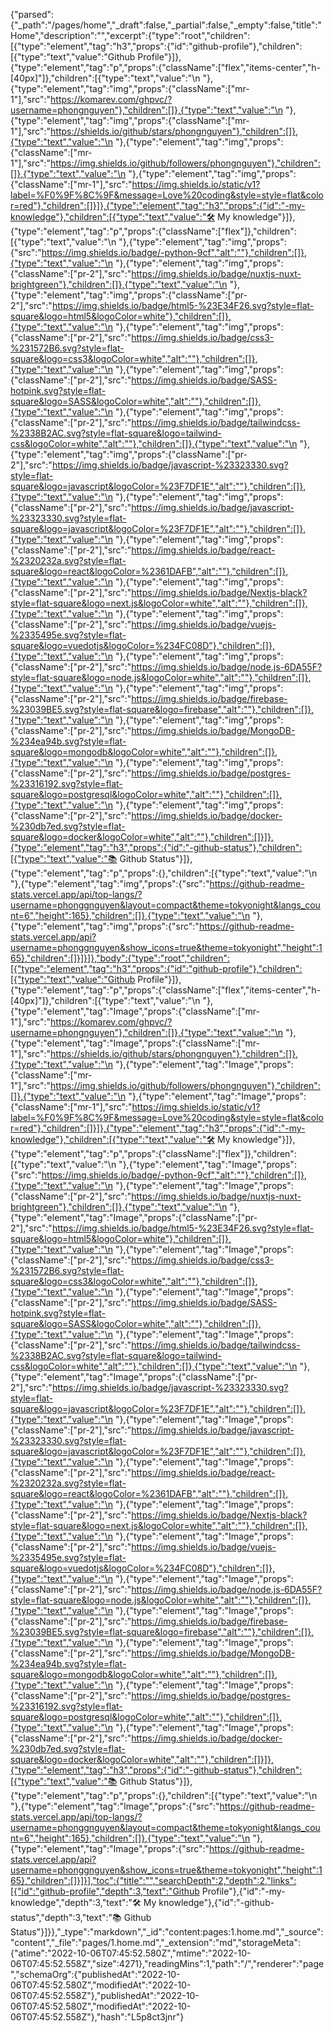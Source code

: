 {"parsed":{"_path":"/pages/home","_draft":false,"_partial":false,"_empty":false,"title":"Home","description":"","excerpt":{"type":"root","children":[{"type":"element","tag":"h3","props":{"id":"github-profile"},"children":[{"type":"text","value":"Github Profile"}]},{"type":"element","tag":"p","props":{"className":["flex","items-center","h-[40px]"]},"children":[{"type":"text","value":"\n  "},{"type":"element","tag":"img","props":{"className":["mr-1"],"src":"https://komarev.com/ghpvc/?username=phongnguyen"},"children":[]},{"type":"text","value":"\n  "},{"type":"element","tag":"img","props":{"className":["mr-1"],"src":"https://shields.io/github/stars/phongnguyen"},"children":[]},{"type":"text","value":"\n  "},{"type":"element","tag":"img","props":{"className":["mr-1"],"src":"https://img.shields.io/github/followers/phongnguyen"},"children":[]},{"type":"text","value":"\n  "},{"type":"element","tag":"img","props":{"className":["mr-1"],"src":"https://img.shields.io/static/v1?label=%F0%9F%8C%9F&message=Love%20coding&style=style=flat&color=red"},"children":[]}]},{"type":"element","tag":"h3","props":{"id":"-my-knowledge"},"children":[{"type":"text","value":"🛠 My knowledge"}]},{"type":"element","tag":"p","props":{"className":["flex"]},"children":[{"type":"text","value":"\n  "},{"type":"element","tag":"img","props":{"src":"https://img.shields.io/badge/-python-9cf","alt":""},"children":[]},{"type":"text","value":"\n  "},{"type":"element","tag":"img","props":{"className":["pr-2"],"src":"https://img.shields.io/badge/nuxtjs-nuxt-brightgreen"},"children":[]},{"type":"text","value":"\n  "},{"type":"element","tag":"img","props":{"className":["pr-2"],"src":"https://img.shields.io/badge/html5-%23E34F26.svg?style=flat-square&logo=html5&logoColor=white"},"children":[]},{"type":"text","value":"\n  "},{"type":"element","tag":"img","props":{"className":["pr-2"],"src":"https://img.shields.io/badge/css3-%231572B6.svg?style=flat-square&logo=css3&logoColor=white","alt":""},"children":[]},{"type":"text","value":"\n  "},{"type":"element","tag":"img","props":{"className":["pr-2"],"src":"https://img.shields.io/badge/SASS-hotpink.svg?style=flat-square&logo=SASS&logoColor=white","alt":""},"children":[]},{"type":"text","value":"\n  "},{"type":"element","tag":"img","props":{"className":["pr-2"],"src":"https://img.shields.io/badge/tailwindcss-%2338B2AC.svg?style=flat-square&logo=tailwind-css&logoColor=white","alt":""},"children":[]},{"type":"text","value":"\n  "},{"type":"element","tag":"img","props":{"className":["pr-2"],"src":"https://img.shields.io/badge/javascript-%23323330.svg?style=flat-square&logo=javascript&logoColor=%23F7DF1E","alt":""},"children":[]},{"type":"text","value":"\n  "},{"type":"element","tag":"img","props":{"className":["pr-2"],"src":"https://img.shields.io/badge/javascript-%23323330.svg?style=flat-square&logo=javascript&logoColor=%23F7DF1E","alt":""},"children":[]},{"type":"text","value":"\n  "},{"type":"element","tag":"img","props":{"className":["pr-2"],"src":"https://img.shields.io/badge/react-%2320232a.svg?style=flat-square&logo=react&logoColor=%2361DAFB","alt":""},"children":[]},{"type":"text","value":"\n  "},{"type":"element","tag":"img","props":{"className":["pr-2"],"src":"https://img.shields.io/badge/Nextjs-black?style=flat-square&logo=next.js&logoColor=white","alt":""},"children":[]},{"type":"text","value":"\n  "},{"type":"element","tag":"img","props":{"className":["pr-2"],"src":"https://img.shields.io/badge/vuejs-%2335495e.svg?style=flat-square&logo=vuedotjs&logoColor=%234FC08D"},"children":[]},{"type":"text","value":"\n  "},{"type":"element","tag":"img","props":{"className":["pr-2"],"src":"https://img.shields.io/badge/node.js-6DA55F?style=flat-square&logo=node.js&logoColor=white","alt":""},"children":[]},{"type":"text","value":"\n  "},{"type":"element","tag":"img","props":{"className":["pr-2"],"src":"https://img.shields.io/badge/firebase-%23039BE5.svg?style=flat-square&logo=firebase","alt":""},"children":[]},{"type":"text","value":"\n  "},{"type":"element","tag":"img","props":{"className":["pr-2"],"src":"https://img.shields.io/badge/MongoDB-%234ea94b.svg?style=flat-square&logo=mongodb&logoColor=white","alt":""},"children":[]},{"type":"text","value":"\n  "},{"type":"element","tag":"img","props":{"className":["pr-2"],"src":"https://img.shields.io/badge/postgres-%23316192.svg?style=flat-square&logo=postgresql&logoColor=white","alt":""},"children":[]},{"type":"text","value":"\n  "},{"type":"element","tag":"img","props":{"className":["pr-2"],"src":"https://img.shields.io/badge/docker-%230db7ed.svg?style=flat-square&logo=docker&logoColor=white","alt":""},"children":[]}]},{"type":"element","tag":"h3","props":{"id":"-github-status"},"children":[{"type":"text","value":"📚 Github Status"}]},{"type":"element","tag":"p","props":{},"children":[{"type":"text","value":"\n  "},{"type":"element","tag":"img","props":{"src":"https://github-readme-stats.vercel.app/api/top-langs/?username=phonggnguyen&layout=compact&theme=tokyonight&langs_count=6","height":165},"children":[]},{"type":"text","value":"\n  "},{"type":"element","tag":"img","props":{"src":"https://github-readme-stats.vercel.app/api?username=phonggnguyen&show_icons=true&theme=tokyonight","height":165},"children":[]}]}]},"body":{"type":"root","children":[{"type":"element","tag":"h3","props":{"id":"github-profile"},"children":[{"type":"text","value":"Github Profile"}]},{"type":"element","tag":"p","props":{"className":["flex","items-center","h-[40px]"]},"children":[{"type":"text","value":"\n  "},{"type":"element","tag":"Image","props":{"className":["mr-1"],"src":"https://komarev.com/ghpvc/?username=phongnguyen"},"children":[]},{"type":"text","value":"\n  "},{"type":"element","tag":"Image","props":{"className":["mr-1"],"src":"https://shields.io/github/stars/phongnguyen"},"children":[]},{"type":"text","value":"\n  "},{"type":"element","tag":"Image","props":{"className":["mr-1"],"src":"https://img.shields.io/github/followers/phongnguyen"},"children":[]},{"type":"text","value":"\n  "},{"type":"element","tag":"Image","props":{"className":["mr-1"],"src":"https://img.shields.io/static/v1?label=%F0%9F%8C%9F&message=Love%20coding&style=style=flat&color=red"},"children":[]}]},{"type":"element","tag":"h3","props":{"id":"-my-knowledge"},"children":[{"type":"text","value":"🛠 My knowledge"}]},{"type":"element","tag":"p","props":{"className":["flex"]},"children":[{"type":"text","value":"\n  "},{"type":"element","tag":"Image","props":{"src":"https://img.shields.io/badge/-python-9cf","alt":""},"children":[]},{"type":"text","value":"\n  "},{"type":"element","tag":"Image","props":{"className":["pr-2"],"src":"https://img.shields.io/badge/nuxtjs-nuxt-brightgreen"},"children":[]},{"type":"text","value":"\n  "},{"type":"element","tag":"Image","props":{"className":["pr-2"],"src":"https://img.shields.io/badge/html5-%23E34F26.svg?style=flat-square&logo=html5&logoColor=white"},"children":[]},{"type":"text","value":"\n  "},{"type":"element","tag":"Image","props":{"className":["pr-2"],"src":"https://img.shields.io/badge/css3-%231572B6.svg?style=flat-square&logo=css3&logoColor=white","alt":""},"children":[]},{"type":"text","value":"\n  "},{"type":"element","tag":"Image","props":{"className":["pr-2"],"src":"https://img.shields.io/badge/SASS-hotpink.svg?style=flat-square&logo=SASS&logoColor=white","alt":""},"children":[]},{"type":"text","value":"\n  "},{"type":"element","tag":"Image","props":{"className":["pr-2"],"src":"https://img.shields.io/badge/tailwindcss-%2338B2AC.svg?style=flat-square&logo=tailwind-css&logoColor=white","alt":""},"children":[]},{"type":"text","value":"\n  "},{"type":"element","tag":"Image","props":{"className":["pr-2"],"src":"https://img.shields.io/badge/javascript-%23323330.svg?style=flat-square&logo=javascript&logoColor=%23F7DF1E","alt":""},"children":[]},{"type":"text","value":"\n  "},{"type":"element","tag":"Image","props":{"className":["pr-2"],"src":"https://img.shields.io/badge/javascript-%23323330.svg?style=flat-square&logo=javascript&logoColor=%23F7DF1E","alt":""},"children":[]},{"type":"text","value":"\n  "},{"type":"element","tag":"Image","props":{"className":["pr-2"],"src":"https://img.shields.io/badge/react-%2320232a.svg?style=flat-square&logo=react&logoColor=%2361DAFB","alt":""},"children":[]},{"type":"text","value":"\n  "},{"type":"element","tag":"Image","props":{"className":["pr-2"],"src":"https://img.shields.io/badge/Nextjs-black?style=flat-square&logo=next.js&logoColor=white","alt":""},"children":[]},{"type":"text","value":"\n  "},{"type":"element","tag":"Image","props":{"className":["pr-2"],"src":"https://img.shields.io/badge/vuejs-%2335495e.svg?style=flat-square&logo=vuedotjs&logoColor=%234FC08D"},"children":[]},{"type":"text","value":"\n  "},{"type":"element","tag":"Image","props":{"className":["pr-2"],"src":"https://img.shields.io/badge/node.js-6DA55F?style=flat-square&logo=node.js&logoColor=white","alt":""},"children":[]},{"type":"text","value":"\n  "},{"type":"element","tag":"Image","props":{"className":["pr-2"],"src":"https://img.shields.io/badge/firebase-%23039BE5.svg?style=flat-square&logo=firebase","alt":""},"children":[]},{"type":"text","value":"\n  "},{"type":"element","tag":"Image","props":{"className":["pr-2"],"src":"https://img.shields.io/badge/MongoDB-%234ea94b.svg?style=flat-square&logo=mongodb&logoColor=white","alt":""},"children":[]},{"type":"text","value":"\n  "},{"type":"element","tag":"Image","props":{"className":["pr-2"],"src":"https://img.shields.io/badge/postgres-%23316192.svg?style=flat-square&logo=postgresql&logoColor=white","alt":""},"children":[]},{"type":"text","value":"\n  "},{"type":"element","tag":"Image","props":{"className":["pr-2"],"src":"https://img.shields.io/badge/docker-%230db7ed.svg?style=flat-square&logo=docker&logoColor=white","alt":""},"children":[]}]},{"type":"element","tag":"h3","props":{"id":"-github-status"},"children":[{"type":"text","value":"📚 Github Status"}]},{"type":"element","tag":"p","props":{},"children":[{"type":"text","value":"\n  "},{"type":"element","tag":"Image","props":{"src":"https://github-readme-stats.vercel.app/api/top-langs/?username=phonggnguyen&layout=compact&theme=tokyonight&langs_count=6","height":165},"children":[]},{"type":"text","value":"\n  "},{"type":"element","tag":"Image","props":{"src":"https://github-readme-stats.vercel.app/api?username=phonggnguyen&show_icons=true&theme=tokyonight","height":165},"children":[]}]}],"toc":{"title":"","searchDepth":2,"depth":2,"links":[{"id":"github-profile","depth":3,"text":"Github Profile"},{"id":"-my-knowledge","depth":3,"text":"🛠 My knowledge"},{"id":"-github-status","depth":3,"text":"📚 Github Status"}]}},"_type":"markdown","_id":"content:pages:1.home.md","_source":"content","_file":"pages/1.home.md","_extension":"md","storageMeta":{"atime":"2022-10-06T07:45:52.580Z","mtime":"2022-10-06T07:45:52.558Z","size":4271},"readingMins":1,"path":"/","renderer":"page","schemaOrg":{"publishedAt":"2022-10-06T07:45:52.580Z","modifiedAt":"2022-10-06T07:45:52.558Z"},"publishedAt":"2022-10-06T07:45:52.580Z","modifiedAt":"2022-10-06T07:45:52.558Z"},"hash":"L5p8ct3jnr"}